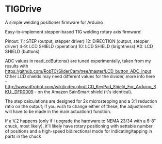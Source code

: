 # TIGDrive
A simple welding positioner firmware for Arduino

Easy-to-implement stepper-based TIG welding rotary axis firmware!

Pinout:
11: STEP (output, stepper driver)
12: DIRECTION (output, stepper driver)
4-9: LCD SHIELD (operation)
10: LCD SHIELD (brightness)
A0: LCD SHIELD (buttons)

ADC values in readLcdButtons() are tuned experimentally, taken from my results with https://github.com/RobTC/SliderCam/tree/master/LCD_button_ADC_input
Other LCD shields may need different values for the divider, more info here - http://www.dfrobot.com/wiki/index.php/LCD_KeyPad_Shield_For_Arduino_SKU:_DFR0009 - on the Amazon SainSmart shield (it's identical).

The step calculations are designed for 2x microstepping and a 3:1 reduction ratio on the output; if you wish to change either of these, the adjustments will have to be made in the main actuation() function.

If a V.2 happens (only if I upgrade the hardware to NEMA 23/34 with a 6-8" chuck, most likely), it'll likely have rotary positioning with settable number of positions and a high-speed bidirectional mode for indicating/tapping in parts in the chuck

